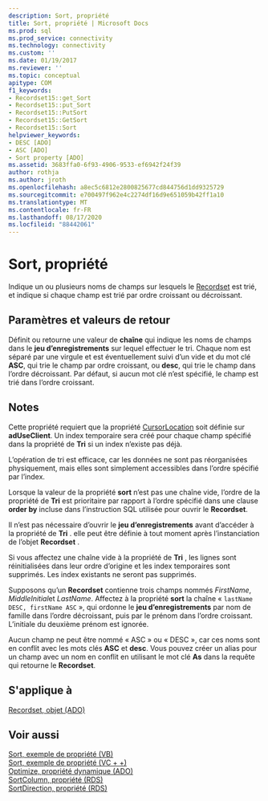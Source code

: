 ```yaml
---
description: Sort, propriété
title: Sort, propriété | Microsoft Docs
ms.prod: sql
ms.prod_service: connectivity
ms.technology: connectivity
ms.custom: ''
ms.date: 01/19/2017
ms.reviewer: ''
ms.topic: conceptual
apitype: COM
f1_keywords:
- Recordset15::get_Sort
- Recordset15::put_Sort
- Recordset15::PutSort
- Recordset15::GetSort
- Recordset15::Sort
helpviewer_keywords:
- DESC [ADO]
- ASC [ADO]
- Sort property [ADO]
ms.assetid: 3683ffa0-6f93-4906-9533-ef6942f24f39
author: rothja
ms.author: jroth
ms.openlocfilehash: a8ec5c6812e2800825677cd844756d1dd9325729
ms.sourcegitcommit: e700497f962e4c2274df16d9e651059b42ff1a10
ms.translationtype: MT
ms.contentlocale: fr-FR
ms.lasthandoff: 08/17/2020
ms.locfileid: "88442061"
---
```

# <a name="sort-property"></a>Sort, propriété
Indique un ou plusieurs noms de champs sur lesquels le [Recordset](../../../ado/reference/ado-api/recordset-object-ado.md) est trié, et indique si chaque champ est trié par ordre croissant ou décroissant.  
  
## <a name="settings-and-return-values"></a>Paramètres et valeurs de retour  
 Définit ou retourne une valeur de **chaîne** qui indique les noms de champs dans le **jeu d’enregistrements** sur lequel effectuer le tri. Chaque nom est séparé par une virgule et est éventuellement suivi d’un vide et du mot clé **ASC**, qui trie le champ par ordre croissant, ou **desc**, qui trie le champ dans l’ordre décroissant. Par défaut, si aucun mot clé n’est spécifié, le champ est trié dans l’ordre croissant.  
  
## <a name="remarks"></a>Notes  
 Cette propriété requiert que la propriété [CursorLocation](../../../ado/reference/ado-api/cursorlocation-property-ado.md) soit définie sur **adUseClient**. Un index temporaire sera créé pour chaque champ spécifié dans la propriété de **Tri** si un index n’existe pas déjà.  
  
 L’opération de tri est efficace, car les données ne sont pas réorganisées physiquement, mais elles sont simplement accessibles dans l’ordre spécifié par l’index.  
  
 Lorsque la valeur de la propriété **sort** n’est pas une chaîne vide, l’ordre de la propriété de **Tri** est prioritaire par rapport à l’ordre spécifié dans une clause **order by** incluse dans l’instruction SQL utilisée pour ouvrir le **Recordset**.  
  
 Il n’est pas nécessaire d’ouvrir le **jeu d’enregistrements** avant d’accéder à la propriété de **Tri** . elle peut être définie à tout moment après l’instanciation de l’objet **Recordset** .  
  
 Si vous affectez une chaîne vide à la propriété de **Tri** , les lignes sont réinitialisées dans leur ordre d’origine et les index temporaires sont supprimés. Les index existants ne seront pas supprimés.  
  
 Supposons qu’un **Recordset** contienne trois champs nommés *FirstName*, *MiddleInitial*et *LastName*. Affectez à la propriété **sort** la chaîne « `lastName DESC, firstName ASC` », qui ordonne le **jeu d’enregistrements** par nom de famille dans l’ordre décroissant, puis par le prénom dans l’ordre croissant. L’initiale du deuxième prénom est ignorée.  
  
 Aucun champ ne peut être nommé « ASC » ou « DESC », car ces noms sont en conflit avec les mots clés **ASC** et **desc**. Vous pouvez créer un alias pour un champ avec un nom en conflit en utilisant le mot clé **As** dans la requête qui retourne le **Recordset**.  
  
## <a name="applies-to"></a>S'applique à  
 [Recordset, objet (ADO)](../../../ado/reference/ado-api/recordset-object-ado.md)  
  
## <a name="see-also"></a>Voir aussi  
 [Sort, exemple de propriété (VB)](../../../ado/reference/ado-api/sort-property-example-vb.md)   
 [Sort, exemple de propriété (VC + +)](../../../ado/reference/ado-api/sort-property-example-vc.md)   
 [Optimize, propriété dynamique (ADO)](../../../ado/reference/ado-api/optimize-property-dynamic-ado.md)   
 [SortColumn, propriété (RDS)](../../../ado/reference/rds-api/sortcolumn-property-rds.md)   
 [SortDirection, propriété (RDS)](../../../ado/reference/rds-api/sortdirection-property-rds.md)
